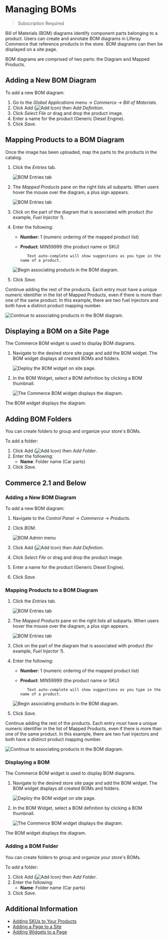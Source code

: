 # Managing BOMs

> Subscription Required

Bill of Materials (BOM) diagrams identify component parts belonging to a product. Users can create and annotate BOM diagrams in Liferay Commerce that reference products in the store. BOM diagrams can then be displayed on a site page.

BOM diagrams are comprised of two parts: the Diagram and Mapped Products.

## Adding a New BOM Diagram

To add a new BOM diagram:

1. Go to the _Global Applications_ menu &rarr; _Commerce_ &rarr; _Bill of Materials_.
1. Click Add (![Add Icon](../../../images/icon-add.png)) then _Add Definition_.
1. Click _Select File_ or drag and drop the product image.
1. Enter a name for the product (Generic Diesel Engine).
1. Click _Save_.

## Mapping Products to a BOM Diagram

Once the image has been uploaded, map the parts to the products in the catalog.

1. Click the _Entries_ tab.

    ![BOM Entries tab](./managing-boms/images/02.png)

1. The _Mapped Products_ pane on the right lists all subparts. When users hover the mouse over the diagram, a plus sign appears.

    ![BOM Entries tab](./managing-boms/images/03.png)

1. Click on the part of the diagram that is associated with product (for example, _Fuel Injector 1_).

1. Enter the following:

    * **Number**: 1 (numeric ordering of the mapped product list)
    * **Product**: MIN59999 (the product name or SKU)

      ```tip::
         Text auto-complete will show suggestions as you type in the name of a product.
      ```

    ![Begin associating products in the BOM diagram.](./managing-boms/images/04.png)

1. Click _Save_.

Continue adding the rest of the products. Each entry must have a unique numeric identifier in the list of Mapped Products, even if there is more than one of the same product. In this example, there are two fuel injectors and both have a distinct product mapping number.

![Continue to associating products in the BOM diagram.](./managing-boms/images/05.png)

## Displaying a BOM on a Site Page

The Commerce BOM widget is used to display BOM diagrams.

1. Navigate to the desired store site page and add the BOM widget. The BOM widget displays all created BOMs and folders.

    ![Deploy the BOM widget on site page.](./managing-boms/images/06.png)

1. In the BOM Widget, select a BOM definition by clicking a BOM thumbnail.

    ![The Commerce BOM widget displays the diagram.](./managing-boms/images/07.png)

The BOM widget displays the diagram.

## Adding BOM Folders

You can create folders to group and organize your store's BOMs.

To add a folder:

1. Click Add (![Add Icon](../../../images/icon-add.png)) then _Add Folder_.
1. Enter the following:
    * **Name**: Folder name (Car parts)
1. Click _Save_.

## Commerce 2.1 and Below

### Adding a New BOM Diagram

To add a new BOM diagram:

1. Navigate to the _Control Panel_ &rarr; _Commerce_ &rarr; _Products_.
1. Click _BOM_.

    ![BOM Admin menu](./managing-boms/images/01.png)

1. Click Add (![Add Icon](../../../images/icon-add.png)) then _Add Definition_.
1. Click _Select File_ or drag and drop the product image.
1. Enter a name for the product (Generic Diesel Engine).
1. Click _Save_.

### Mapping Products to a BOM Diagram

1. Click the _Entries_ tab.

    ![BOM Entries tab](./managing-boms/images/02.png)

1. The _Mapped Products_ pane on the right lists all subparts. When users hover the mouse over the diagram, a plus sign appears.

    ![BOM Entries tab](./managing-boms/images/03.png)

1. Click on the part of the diagram that is associated with product (for example, _Fuel Injector 1_).

1. Enter the following:

    * **Number**: 1 (numeric ordering of the mapped product list)
    * **Product**: MIN59999 (the product name or SKU)

      ```tip::
         Text auto-complete will show suggestions as you type in the name of a product.
      ```

    ![Begin associating products in the BOM diagram.](./managing-boms/images/04.png)

1. Click _Save_.

Continue adding the rest of the products. Each entry must have a unique numeric identifier in the list of Mapped Products, even if there is more than one of the same product. In this example, there are two fuel injectors and both have a distinct product mapping number.

![Continue to associating products in the BOM diagram.](./managing-boms/images/05.png)

### Displaying a BOM

The Commerce BOM widget is used to display BOM diagrams.

1. Navigate to the desired store site page and add the BOM widget. The BOM widget displays all created BOMs and folders.

    ![Deploy the BOM widget on site page.](./managing-boms/images/06.png)

1. In the BOM Widget, select a BOM definition by clicking a BOM thumbnail.

    ![The Commerce BOM widget displays the diagram.](./managing-boms/images/07.png)

The BOM widget displays the diagram.

### Adding a BOM Folder

You can create folders to group and organize your store's BOMs.

To add a folder:

1. Click Add (![Add Icon](../../../images/icon-add.png)) then _Add Folder_.
1. Enter the following:
    * **Name**: Folder name (Car parts)
1. Click _Save_.

## Additional Information

* [Adding SKUs to Your Products](./adding-skus-to-your-products.md)
* [Adding a Page to a Site](https://learn.liferay.com/dxp/latest/en/site-building/creating-pages/adding-pages/adding-a-page-to-a-site.html)
* [Adding Widgets to a Page](https://learn.liferay.com/dxp/latest/en/site-building/creating-pages/using-widget-pages/adding-widgets-to-a-page.html)
